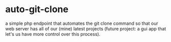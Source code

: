 # auto-git-clone
a simple php endpoint that automates the git clone command so that our web server has all of our (mine) latest projects (future project: a gui app that let's us have more control over this process).
